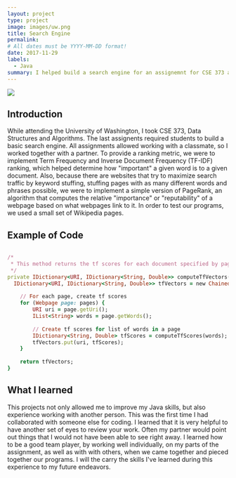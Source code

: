 ```yaml
---
layout: project
type: project
image: images/uw.png
title: Search Engine
permalink:
# All dates must be YYYY-MM-DD format!
date: 2017-11-29
labels:
  - Java
summary: I helped build a search engine for an assignemnt for CSE 373 at the University of Washington.
---
```


<image src="/image/search.png"/>

## Introduction

  While attending the University of Washington, I took CSE 373, Data Structures and Algorithms. The last assignents required students to build a basic search engine. All assignments allowed working with a classmate, so I worked together with a partner. To provide a ranking metric, we were to implement Term Frequency and Inverse Document Frequency (TF-IDF) ranking, which helped determine how "important" a given word is to a given document. Also, because there are websites that try to maximize search traffic by keyword stuffing, stuffing pages with as many different words and phrases possible, we were to implement a simple version of PageRank, an algorithm that computes the relative "importance" or "reputability" of a webpage based on what webpages link to it. In order to test our programs, we used a small set of Wikipedia pages.
 
## Example of Code

```ruby

/*
 * This method returns the tf scores for each document specified by pages.
 */
private IDictionary<URI, IDictionary<String, Double>> computeTfVectors(ISet<Webpage> pages) {
  IDictionary<URI, IDictionary<String, Double>> tfVectors = new ChainedHashDictionary<>();
  
	// For each page, create tf scores
	for (Webpage page: pages) {
	    URI uri = page.getUri();
	    IList<String> words = page.getWords();
	    
	    // Create tf scores for list of words in a page
	    IDictionary<String, Double> tfScores = computeTfScores(words);
	    tfVectors.put(uri, tfScores);
	}
	
	return tfVectors;
}

```
  
## What I learned

  This projects not only allowed me to improve my Java skills, but also experience working with another person. This was the first time I had collaborated with someone else for coding. I learned that it is very helpful to have another set of eyes to review your work. Often my partner would point out things that I would not have been able to see right away. I learned how to be a good team player, by working well individually, on my parts of the assignment, as well as with with others, when we came together and pieced together our programs. I will the carry the skills I've learned during this experience to my future endeavors.



